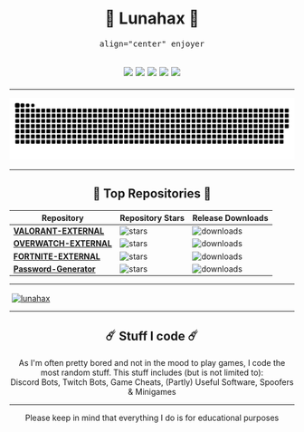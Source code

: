 <h1 align="center">
🌙 Lunahax 🌙
</h1>

<p align="center">
<kbd>
align="center" enjoyer
</kbd>
</p>

<h2 align="center">
<a href="https://github.com/Lunahax"><img src="https://img.shields.io/badge/javascript-303030?style=for-the-badge&logo=javascript&logoColor=white"></a>
<a href="https://github.com/Lunahax"><img src="https://img.shields.io/badge/python-303030?style=for-the-badge&logo=python&logoColor=white"></a>
<a href="https://github.com/Lunahax"><img src="https://img.shields.io/badge/c++-303030?style=for-the-badge&logo=c%2B%2B&logoColor=white"></a>
<a href="https://github.com/Lunahax"><img src="https://img.shields.io/badge/html-303030?style=for-the-badge&logo=html5&logoColor=white"></a>
<a href="https://github.com/Lunahax"><img src="https://img.shields.io/badge/css-303030?style=for-the-badge&logo=css3&logoColor=white"></a>
</h2>

---

<a href="https://github.com/Lunahax"><img src="https://github.com/Lunahax/Lunahax/blob/output/github-contribution-grid-snake.svg"></a>

---

<h2 align="center">
🌌 Top Repositories 🌌
</h2>

| Repository | Repository Stars | Release Downloads |
| -------- | -------- | -------- |
| **[VALORANT-EXTERNAL](https://github.com/Lunahax/VALORANT-EXTERNAL)** | ![stars](https://img.shields.io/github/stars/lunahax/VALORANT-EXTERNAL?color=303030&label=%20&style=for-the-badge) | ![downloads](https://img.shields.io/github/downloads/lunahax/VALORANT-EXTERNAL/total?color=303030&label=%20&style=for-the-badge) |
| **[OVERWATCH-EXTERNAL](https://github.com/Lunahax/OVERWATCH-EXTERNAL)** | ![stars](https://img.shields.io/github/stars/lunahax/OVERWATCH-EXTERNAL?color=303030&label=%20&style=for-the-badge) | ![downloads](https://img.shields.io/github/downloads/lunahax/OVERWATCH-EXTERNAL/total?color=303030&label=%20&style=for-the-badge) |
| **[FORTNITE-EXTERNAL](https://github.com/Lunahax/FORTNITE-EXTERNAL)** | ![stars](https://img.shields.io/github/stars/lunahax/FORTNITE-EXTERNAL?color=303030&label=%20&style=for-the-badge) | ![downloads](https://img.shields.io/github/downloads/lunahax/FORTNITE-EXTERNAL/total?color=303030&label=%20&style=for-the-badge) |
| **[Password-Generator](https://github.com/Lunahax/Password-Generator)** | ![stars](https://img.shields.io/github/stars/lunahax/Password-Generator?color=303030&label=%20&style=for-the-badge) | ![downloads](https://img.shields.io/github/downloads/lunahax/Password-Generator/total?color=303030&label=%20&style=for-the-badge) |

---

<p>&nbsp;<a href="https://github.com/Lunahax/"><img align="center" src="https://github-readme-stats.vercel.app/api?username=lunahax&show_icons=true&locale=en" alt="lunahax" /></a></p>

---


<h2 align="center">
☄️ Stuff I code ☄️
</h2>

<p align="center">
As I'm often pretty bored and not in the mood to play games, I code the most random stuff. This stuff includes (but is not limited to):</br>
Discord Bots, Twitch Bots, Game Cheats, (Partly) Useful Software, Spoofers & Minigames

---

<p align="center">Please keep in mind that everything I do is for educational purposes</p>
